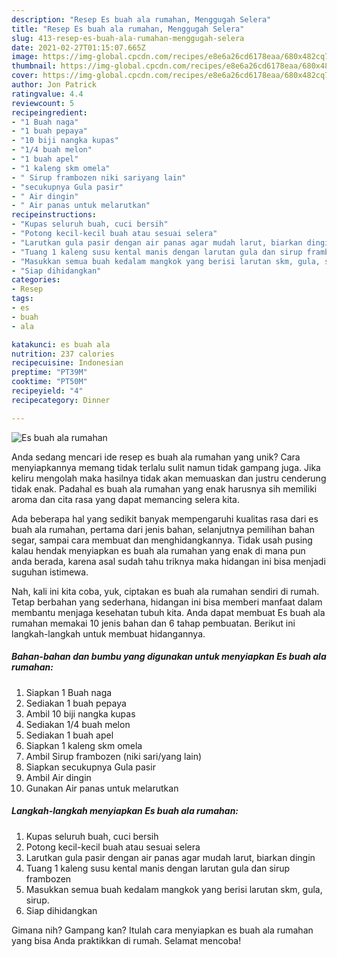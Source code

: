 ```yaml
---
description: "Resep Es buah ala rumahan, Menggugah Selera"
title: "Resep Es buah ala rumahan, Menggugah Selera"
slug: 413-resep-es-buah-ala-rumahan-menggugah-selera
date: 2021-02-27T01:15:07.665Z
image: https://img-global.cpcdn.com/recipes/e8e6a26cd6178eaa/680x482cq70/es-buah-ala-rumahan-foto-resep-utama.jpg
thumbnail: https://img-global.cpcdn.com/recipes/e8e6a26cd6178eaa/680x482cq70/es-buah-ala-rumahan-foto-resep-utama.jpg
cover: https://img-global.cpcdn.com/recipes/e8e6a26cd6178eaa/680x482cq70/es-buah-ala-rumahan-foto-resep-utama.jpg
author: Jon Patrick
ratingvalue: 4.4
reviewcount: 5
recipeingredient:
- "1 Buah naga"
- "1 buah pepaya"
- "10 biji nangka kupas"
- "1/4 buah melon"
- "1 buah apel"
- "1 kaleng skm omela"
- " Sirup frambozen niki sariyang lain"
- "secukupnya Gula pasir"
- " Air dingin"
- " Air panas untuk melarutkan"
recipeinstructions:
- "Kupas seluruh buah, cuci bersih"
- "Potong kecil-kecil buah atau sesuai selera"
- "Larutkan gula pasir dengan air panas agar mudah larut, biarkan dingin"
- "Tuang 1 kaleng susu kental manis dengan larutan gula dan sirup frambozen"
- "Masukkan semua buah kedalam mangkok yang berisi larutan skm, gula, sirup."
- "Siap dihidangkan"
categories:
- Resep
tags:
- es
- buah
- ala

katakunci: es buah ala 
nutrition: 237 calories
recipecuisine: Indonesian
preptime: "PT39M"
cooktime: "PT50M"
recipeyield: "4"
recipecategory: Dinner

---
```



![Es buah ala rumahan](https://img-global.cpcdn.com/recipes/e8e6a26cd6178eaa/680x482cq70/es-buah-ala-rumahan-foto-resep-utama.jpg)

Anda sedang mencari ide resep es buah ala rumahan yang unik? Cara menyiapkannya memang tidak terlalu sulit namun tidak gampang juga. Jika keliru mengolah maka hasilnya tidak akan memuaskan dan justru cenderung tidak enak. Padahal es buah ala rumahan yang enak harusnya sih memiliki aroma dan cita rasa yang dapat memancing selera kita.

Ada beberapa hal yang sedikit banyak mempengaruhi kualitas rasa dari es buah ala rumahan, pertama dari jenis bahan, selanjutnya pemilihan bahan segar, sampai cara membuat dan menghidangkannya. Tidak usah pusing kalau hendak menyiapkan es buah ala rumahan yang enak di mana pun anda berada, karena asal sudah tahu triknya maka hidangan ini bisa menjadi suguhan istimewa.




Nah, kali ini kita coba, yuk, ciptakan es buah ala rumahan sendiri di rumah. Tetap berbahan yang sederhana, hidangan ini bisa memberi manfaat dalam membantu menjaga kesehatan tubuh kita. Anda dapat membuat Es buah ala rumahan memakai 10 jenis bahan dan 6 tahap pembuatan. Berikut ini langkah-langkah untuk membuat hidangannya.

<!--inarticleads1-->

##### Bahan-bahan dan bumbu yang digunakan untuk menyiapkan Es buah ala rumahan:

1. Siapkan 1 Buah naga
1. Sediakan 1 buah pepaya
1. Ambil 10 biji nangka kupas
1. Sediakan 1/4 buah melon
1. Sediakan 1 buah apel
1. Siapkan 1 kaleng skm omela
1. Ambil  Sirup frambozen (niki sari/yang lain)
1. Siapkan secukupnya Gula pasir
1. Ambil  Air dingin
1. Gunakan  Air panas untuk melarutkan




<!--inarticleads2-->

##### Langkah-langkah menyiapkan Es buah ala rumahan:

1. Kupas seluruh buah, cuci bersih
1. Potong kecil-kecil buah atau sesuai selera
1. Larutkan gula pasir dengan air panas agar mudah larut, biarkan dingin
1. Tuang 1 kaleng susu kental manis dengan larutan gula dan sirup frambozen
1. Masukkan semua buah kedalam mangkok yang berisi larutan skm, gula, sirup.
1. Siap dihidangkan




Gimana nih? Gampang kan? Itulah cara menyiapkan es buah ala rumahan yang bisa Anda praktikkan di rumah. Selamat mencoba!
